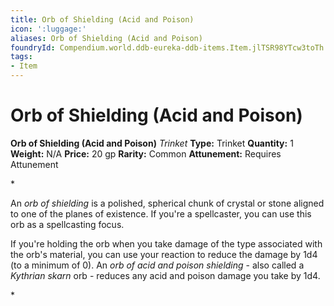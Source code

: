 ```yaml
---
title: Orb of Shielding (Acid and Poison)
icon: ':luggage:'
aliases: Orb of Shielding (Acid and Poison)
foundryId: Compendium.world.ddb-eureka-ddb-items.Item.jlTSR98YTcw3toTh
tags:
- Item
---
```


# Orb of Shielding (Acid and Poison)

**Orb of Shielding (Acid and Poison)**
_Trinket_
**Type:** Trinket
**Quantity:** 1
**Weight:** N/A
**Price:** 20 gp
**Rarity:** Common
**Attunement:** Requires Attunement

*<p>An *orb of shielding* is a polished, spherical chunk of crystal or stone aligned to one of the planes of existence. If you're a spellcaster, you can use this orb as a spellcasting focus.

If you're holding the orb when you take damage of the type associated with the orb's material, you can use your reaction to reduce the damage by 1d4 (to a minimum of 0). An *orb of acid and poison shielding* - also called a *Kythrian skarn* orb - reduces any acid and poison damage you take by 1d4.</p>*